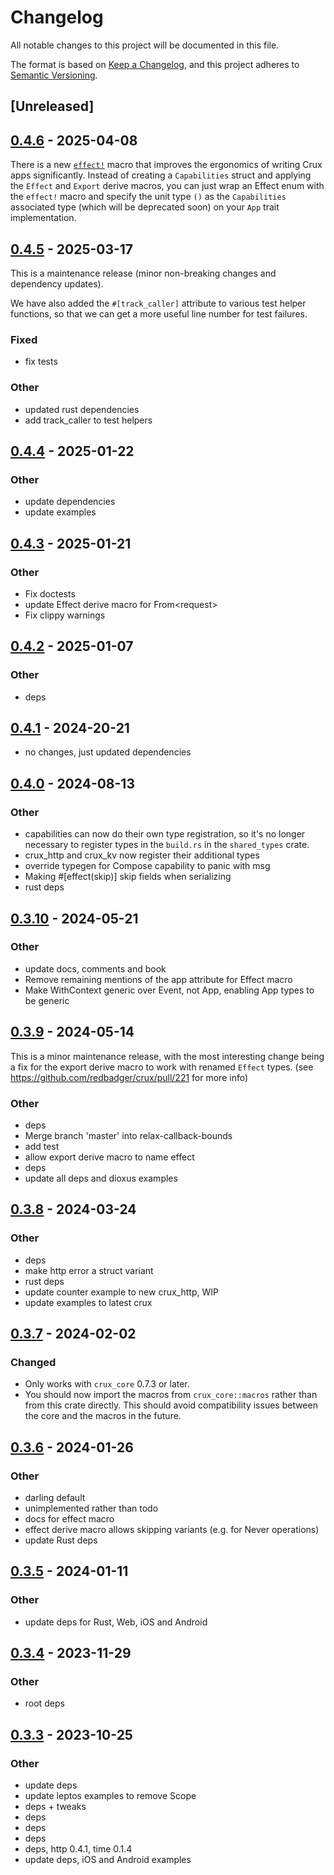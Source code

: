 # Changelog

All notable changes to this project will be documented in this file.

The format is based on [Keep a Changelog](https://keepachangelog.com/en/1.0.0/),
and this project adheres to
[Semantic Versioning](https://semver.org/spec/v2.0.0.html).

## [Unreleased]

## [0.4.6](https://github.com/redbadger/crux/compare/crux_macros-v0.4.5...crux_macros-v0.4.6) - 2025-04-08

There is a new [`effect!`](https://docs.rs/crux_macros/latest/crux_macros/macro.effect.html) macro that improves the ergonomics of writing Crux apps significantly. Instead of creating a `Capabilities` struct and applying the `Effect` and `Export` derive macros, you can just wrap an Effect enum with the `effect!` macro and specify the unit type `()` as the `Capabilities` associated type (which will be deprecated soon) on your `App` trait implementation.

## [0.4.5](https://github.com/redbadger/crux/compare/crux_macros-v0.4.4...crux_macros-v0.4.5) - 2025-03-17

This is a maintenance release (minor non-breaking changes and dependency updates).

We have also added the `#[track_caller]` attribute to various test helper functions,
so that we can get a more useful line number for test failures.

### Fixed

- fix tests

### Other

- updated rust dependencies
- add track_caller to test helpers

## [0.4.4](https://github.com/redbadger/crux/compare/crux_macros-v0.4.3...crux_macros-v0.4.4) - 2025-01-22

### Other

- update dependencies
- update examples

## [0.4.3](https://github.com/redbadger/crux/compare/crux_macros-v0.4.2...crux_macros-v0.4.3) - 2025-01-21

### Other

- Fix doctests
- update Effect derive macro for From<request<Op>>
- Fix clippy warnings

## [0.4.2](https://github.com/redbadger/crux/compare/crux_macros-v0.4.1...crux_macros-v0.4.2) - 2025-01-07

### Other

- deps

## [0.4.1](https://github.com/redbadger/crux/compare/crux_macros-v0.4.0...crux_macros-v0.4.1) - 2024-20-21

- no changes, just updated dependencies

## [0.4.0](https://github.com/redbadger/crux/compare/crux_macros-v0.3.10...crux_macros-v0.4.0) - 2024-08-13

### Other
- capabilities can now do their own type registration, so it's no longer
  necessary to register types in the `build.rs` in the `shared_types` crate.
- crux_http and crux_kv now register their additional types
- override typegen for Compose capability to panic with msg
- Making #[effect(skip)] skip fields when serializing
- rust deps

## [0.3.10](https://github.com/redbadger/crux/compare/crux_macros-v0.3.9...crux_macros-v0.3.10) - 2024-05-21

### Other

- update docs, comments and book
- Remove remaining mentions of the app attribute for Effect macro
- Make WithContext generic over Event, not App, enabling App types to be generic

## [0.3.9](https://github.com/redbadger/crux/compare/crux_macros-v0.3.8...crux_macros-v0.3.9) - 2024-05-14

This is a minor maintenance release, with the most interesting change being a fix for the export derive macro to work with renamed `Effect` types. (see https://github.com/redbadger/crux/pull/221 for more info)

### Other

- deps
- Merge branch 'master' into relax-callback-bounds
- add test
- allow export derive macro to name effect
- deps
- update all deps and dioxus examples

## [0.3.8](https://github.com/redbadger/crux/compare/crux_macros-v0.3.7...crux_macros-v0.3.8) - 2024-03-24

### Other

- deps
- make http error a struct variant
- rust deps
- update counter example to new crux_http, WIP
- update examples to latest crux

## [0.3.7](https://github.com/redbadger/crux/compare/crux_macros-v0.3.6...crux_macros-v0.3.7) - 2024-02-02

### Changed

- Only works with `crux_core` 0.7.3 or later.
- You should now import the macros from `crux_core::macros` rather than from
  this crate directly. This should avoid compatibility issues between the core
  and the macros in the future.

## [0.3.6](https://github.com/redbadger/crux/compare/crux_macros-v0.3.5...crux_macros-v0.3.6) - 2024-01-26

### Other

- darling default
- unimplemented rather than todo
- docs for effect macro
- effect derive macro allows skipping variants (e.g. for Never operations)
- update Rust deps

## [0.3.5](https://github.com/redbadger/crux/compare/crux_macros-v0.3.4...crux_macros-v0.3.5) - 2024-01-11

### Other

- update deps for Rust, Web, iOS and Android

## [0.3.4](https://github.com/redbadger/crux/compare/crux_macros-v0.3.3...crux_macros-v0.3.4) - 2023-11-29

### Other

- root deps

## [0.3.3](https://github.com/redbadger/crux/compare/crux_macros-v0.3.2...crux_macros-v0.3.3) - 2023-10-25

### Other

- update deps
- update leptos examples to remove Scope
- deps + tweaks
- deps
- deps
- deps
- deps, http 0.4.1, time 0.1.4
- update deps, iOS and Android examples
